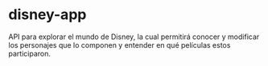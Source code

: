 # disney-app
API para explorar el mundo de Disney, la cual permitirá conocer y modificar los personajes que lo componen y entender en qué películas estos participaron.

